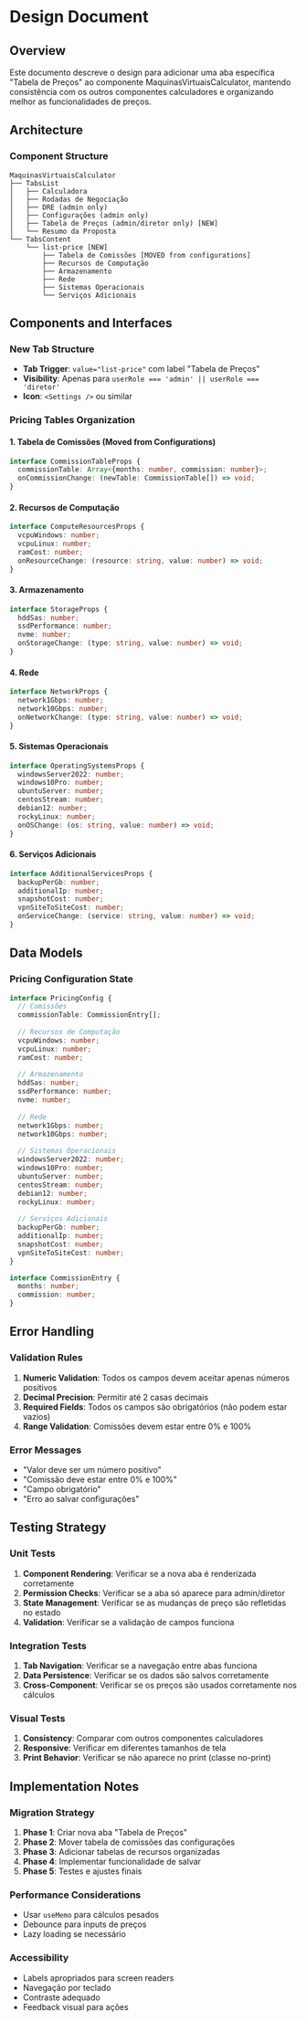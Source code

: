 # Design Document

## Overview

Este documento descreve o design para adicionar uma aba específica "Tabela de Preços" ao componente MaquinasVirtuaisCalculator, mantendo consistência com os outros componentes calculadores e organizando melhor as funcionalidades de preços.

## Architecture

### Component Structure
```
MaquinasVirtuaisCalculator
├── TabsList
│   ├── Calculadora
│   ├── Rodadas de Negociação  
│   ├── DRE (admin only)
│   ├── Configurações (admin only)
│   ├── Tabela de Preços (admin/diretor only) [NEW]
│   └── Resumo da Proposta
└── TabsContent
    └── list-price [NEW]
        ├── Tabela de Comissões [MOVED from configurations]
        ├── Recursos de Computação
        ├── Armazenamento
        ├── Rede
        ├── Sistemas Operacionais
        └── Serviços Adicionais
```

## Components and Interfaces

### New Tab Structure
- **Tab Trigger**: `value="list-price"` com label "Tabela de Preços"
- **Visibility**: Apenas para `userRole === 'admin' || userRole === 'diretor'`
- **Icon**: `<Settings />` ou similar

### Pricing Tables Organization

#### 1. Tabela de Comissões (Moved from Configurations)
```typescript
interface CommissionTableProps {
  commissionTable: Array<{months: number, commission: number}>;
  onCommissionChange: (newTable: CommissionTable[]) => void;
}
```

#### 2. Recursos de Computação
```typescript
interface ComputeResourcesProps {
  vcpuWindows: number;
  vcpuLinux: number;
  ramCost: number;
  onResourceChange: (resource: string, value: number) => void;
}
```

#### 3. Armazenamento
```typescript
interface StorageProps {
  hddSas: number;
  ssdPerformance: number;
  nvme: number;
  onStorageChange: (type: string, value: number) => void;
}
```

#### 4. Rede
```typescript
interface NetworkProps {
  network1Gbps: number;
  network10Gbps: number;
  onNetworkChange: (type: string, value: number) => void;
}
```

#### 5. Sistemas Operacionais
```typescript
interface OperatingSystemsProps {
  windowsServer2022: number;
  windows10Pro: number;
  ubuntuServer: number;
  centosStream: number;
  debian12: number;
  rockyLinux: number;
  onOSChange: (os: string, value: number) => void;
}
```

#### 6. Serviços Adicionais
```typescript
interface AdditionalServicesProps {
  backupPerGb: number;
  additionalIp: number;
  snapshotCost: number;
  vpnSiteToSiteCost: number;
  onServiceChange: (service: string, value: number) => void;
}
```

## Data Models

### Pricing Configuration State
```typescript
interface PricingConfig {
  // Comissões
  commissionTable: CommissionEntry[];
  
  // Recursos de Computação
  vcpuWindows: number;
  vcpuLinux: number;
  ramCost: number;
  
  // Armazenamento
  hddSas: number;
  ssdPerformance: number;
  nvme: number;
  
  // Rede
  network1Gbps: number;
  network10Gbps: number;
  
  // Sistemas Operacionais
  windowsServer2022: number;
  windows10Pro: number;
  ubuntuServer: number;
  centosStream: number;
  debian12: number;
  rockyLinux: number;
  
  // Serviços Adicionais
  backupPerGb: number;
  additionalIp: number;
  snapshotCost: number;
  vpnSiteToSiteCost: number;
}

interface CommissionEntry {
  months: number;
  commission: number;
}
```

## Error Handling

### Validation Rules
1. **Numeric Validation**: Todos os campos devem aceitar apenas números positivos
2. **Decimal Precision**: Permitir até 2 casas decimais
3. **Required Fields**: Todos os campos são obrigatórios (não podem estar vazios)
4. **Range Validation**: Comissões devem estar entre 0% e 100%

### Error Messages
- "Valor deve ser um número positivo"
- "Comissão deve estar entre 0% e 100%"
- "Campo obrigatório"
- "Erro ao salvar configurações"

## Testing Strategy

### Unit Tests
1. **Component Rendering**: Verificar se a nova aba é renderizada corretamente
2. **Permission Checks**: Verificar se a aba só aparece para admin/diretor
3. **State Management**: Verificar se as mudanças de preço são refletidas no estado
4. **Validation**: Verificar se a validação de campos funciona

### Integration Tests
1. **Tab Navigation**: Verificar se a navegação entre abas funciona
2. **Data Persistence**: Verificar se os dados são salvos corretamente
3. **Cross-Component**: Verificar se os preços são usados corretamente nos cálculos

### Visual Tests
1. **Consistency**: Comparar com outros componentes calculadores
2. **Responsive**: Verificar em diferentes tamanhos de tela
3. **Print Behavior**: Verificar se não aparece no print (classe no-print)

## Implementation Notes

### Migration Strategy
1. **Phase 1**: Criar nova aba "Tabela de Preços"
2. **Phase 2**: Mover tabela de comissões das configurações
3. **Phase 3**: Adicionar tabelas de recursos organizadas
4. **Phase 4**: Implementar funcionalidade de salvar
5. **Phase 5**: Testes e ajustes finais

### Performance Considerations
- Usar `useMemo` para cálculos pesados
- Debounce para inputs de preços
- Lazy loading se necessário

### Accessibility
- Labels apropriados para screen readers
- Navegação por teclado
- Contraste adequado
- Feedback visual para ações